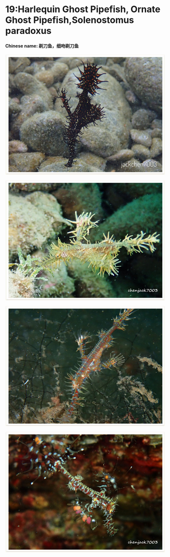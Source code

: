 # 19:Harlequin Ghost Pipefish, Ornate Ghost Pipefish,Solenostomus paradoxus

#### Chinese name: 剃刀鱼，细吻剃刀鱼

![](../../.gitbook/assets/ornate-ghost-pipefish.jpg)

![](../../.gitbook/assets/ornate-ghost-pipefish2.jpg)

![](../../.gitbook/assets/ornate-ghost-pipefish3.jpg)

![juvenile](../../.gitbook/assets/ornate-ghost-pipefish-juvenile.jpg)

